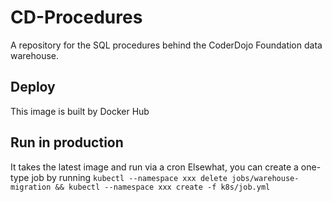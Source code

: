 # CD-Procedures

A repository for the SQL procedures behind the CoderDojo Foundation data warehouse.

## Deploy
This image is built by Docker Hub

## Run in production
It takes the latest image and run via a cron
Elsewhat, you can create a one-type job by running
`kubectl --namespace xxx delete jobs/warehouse-migration && kubectl --namespace xxx create -f k8s/job.yml`
